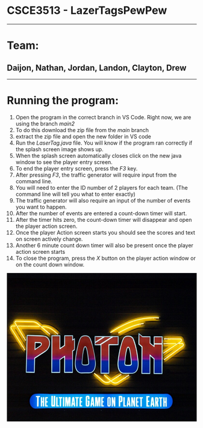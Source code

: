 # CSCE3513 - LazerTagsPewPew
----
# Team:
## Daijon, Nathan, Jordan, Landon, Clayton, Drew
----

# Running the program:
1. Open the program in the correct branch in VS Code. Right now, we are using the branch *main2*
2. To do this download the zip file from the *main* branch 
3. extract the zip file and open the new folder in VS code
4. Run the *LaserTag.java* file. You will know if the program ran correctly if the splash screen image shows up.
5. When the splash screen automatically closes click on the new java window to see the player entry screen.
6. To end the player entry screen, press the *F3* key.
7. After pressing *F3*, the traffic generator will require input from the command line.
8. You will need to enter the ID number of 2 players for each team. (The command line will tell you what to enter exactly)
9. The traffic generator will also require an input of the number of events you want to happen.
10. After the number of events are entered a count-down timer will start.
11. After the timer hits zero, the count-down timer will disappear and open the player action screen.
12. Once the player Action screen starts you should see the scores and text on screen actively change.
13. Another 6 minute count down timer will also be present once the player action screen starts
14. To close the program, press the *X* button on the player action window or on the count down window.

![logo](/src/main/java/teamseven/lasertag/logo.jpeg)
